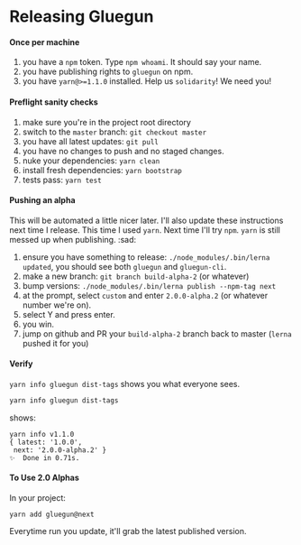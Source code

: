 # Releasing Gluegun

#### Once per machine

1. you have a `npm` token. Type `npm whoami`. It should say your name.
1. you have publishing rights to `gluegun` on npm.
1. you have `yarn@>=1.1.0` installed. Help us `solidarity`! We need you!

#### Preflight sanity checks

1. make sure you're in the project root directory
1. switch to the `master` branch: `git checkout master`
1. you have all latest updates: `git pull`
1. you have no changes to push and no staged changes.
1. nuke your dependencies: `yarn clean`
1. install fresh dependencies: `yarn bootstrap`
1. tests pass: `yarn test`

#### Pushing an alpha

This will be automated a little nicer later. I'll also update these instructions next time I release.  This time I used `yarn`.  Next time I'll try `npm`.  `yarn` is still messed up when publishing. :sad:

1. ensure you have something to release: `./node_modules/.bin/lerna updated`, you should see both `gluegun` and `gluegun-cli`.
1. make a new branch: `git branch build-alpha-2` (or whatever)
1. bump versions: `./node_modules/.bin/lerna publish --npm-tag next`
1. at the prompt, select `custom` and enter `2.0.0-alpha.2` (or whatever number we're on).
1. select Y and press enter.
1. you win.
1. jump on github and PR your `build-alpha-2` branch back to master (`lerna` pushed it for you)


#### Verify

`yarn info gluegun dist-tags` shows you what everyone sees.

```sh
yarn info gluegun dist-tags
```
shows:
```
yarn info v1.1.0
{ latest: '1.0.0',
 next: '2.0.0-alpha.2' }
✨  Done in 0.71s.
```

#### To Use 2.0 Alphas

In your project:

`yarn add gluegun@next`

Everytime run you update, it'll grab the latest published version.
